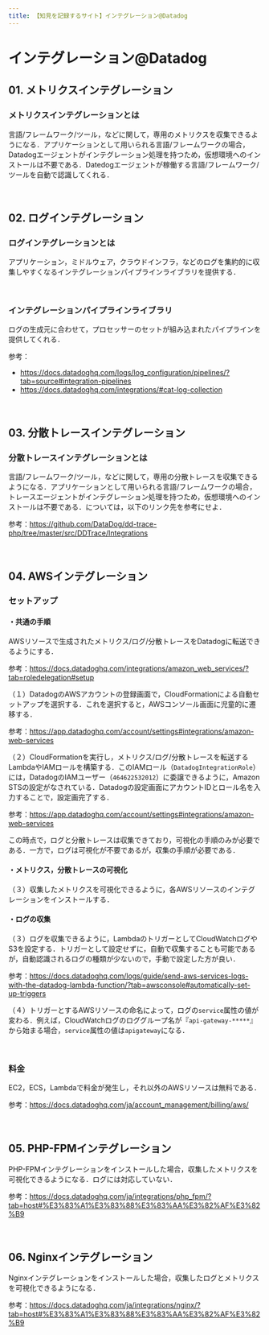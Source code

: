 ```yaml
---
title: 【知見を記録するサイト】インテグレーション@Datadog
---
```


# インテグレーション@Datadog

## 01. メトリクスインテグレーション

### メトリクスインテグレーションとは

言語/フレームワーク/ツール，などに関して，専用のメトリクスを収集できるようになる．アプリケーションとして用いられる言語/フレームワークの場合，Datadogエージェントがインテグレーション処理を持つため，仮想環境へのインストールは不要である．Datedogエージェントが稼働する言語/フレームワーク/ツールを自動で認識してくれる．

<br>

## 02. ログインテグレーション

### ログインテグレーションとは

アプリケーション，ミドルウェア，クラウドインフラ，などのログを集約的に収集しやすくなるインテグレーションパイプラインライブラリを提供する．

<br>

### インテグレーションパイプラインライブラリ

ログの生成元に合わせて，プロセッサーのセットが組み込まれたパイプラインを提供してくれる．

参考：

- https://docs.datadoghq.com/logs/log_configuration/pipelines/?tab=source#integration-pipelines
- https://docs.datadoghq.com/integrations/#cat-log-collection

<br>

## 03. 分散トレースインテグレーション

### 分散トレースインテグレーションとは

言語/フレームワーク/ツール，などに関して，専用の分散トレースを収集できるようになる．アプリケーションとして用いられる言語/フレームワークの場合，トレースエージェントがインテグレーション処理を持つため，仮想環境へのインストールは不要である．については，以下のリンク先を参考にせよ．

参考：https://github.com/DataDog/dd-trace-php/tree/master/src/DDTrace/Integrations

<br>

## 04. AWSインテグレーション

### セットアップ

#### ・共通の手順

AWSリソースで生成されたメトリクス/ログ/分散トレースをDatadogに転送できるようにする．

参考：https://docs.datadoghq.com/integrations/amazon_web_services/?tab=roledelegation#setup

（１）DatadogのAWSアカウントの登録画面で，CloudFormationによる自動セットアップを選択する．これを選択すると，AWSコンソール画面に児童的に遷移する．

参考：https://app.datadoghq.com/account/settings#integrations/amazon-web-services

（２）CloudFormationを実行し，メトリクス/ログ/分散トレースを転送するLambdaやIAMロールを構築する．このIAMロール（```DatadogIntegrationRole```）には，DatadogのIAMユーザー（```464622532012```）に委譲できるように，Amazon STSの設定がなされている．Datadogの設定画面にアカウントIDとロール名を入力することで，設定画完了する．

参考：https://app.datadoghq.com/account/settings#integrations/amazon-web-services

この時点で，ログと分散トレースは収集できており，可視化の手順のみが必要である．一方で，ログは可視化が不要であるが，収集の手順が必要である．

#### ・メトリクス，分散トレースの可視化

（３）収集したメトリクスを可視化できるように，各AWSリソースのインテグレーションをインストールする．

#### ・ログの収集

（３）ログを収集できるように，LambdaのトリガーとしてCloudWatchログやS3を設定する．トリガーとして設定せずに，自動で収集することも可能であるが，自動認識されるログの種類が少ないので，手動で設定した方が良い．

参考：https://docs.datadoghq.com/logs/guide/send-aws-services-logs-with-the-datadog-lambda-function/?tab=awsconsole#automatically-set-up-triggers

（４）トリガーとするAWSリソースの命名によって，ログの```service```属性の値が変わる．例えば，CloudWatchログのロググループ名が『```api-gateway-*****```』から始まる場合，```service```属性の値は```apigateway```になる．

<br>

### 料金

EC2，ECS，Lambdaで料金が発生し，それ以外のAWSリソースは無料である．

参考：https://docs.datadoghq.com/ja/account_management/billing/aws/

<br>

## 05. PHP-FPMインテグレーション

PHP-FPMインテグレーションをインストールした場合，収集したメトリクスを可視化できるようになる．ログには対応していない．

参考：https://docs.datadoghq.com/ja/integrations/php_fpm/?tab=host#%E3%83%A1%E3%83%88%E3%83%AA%E3%82%AF%E3%82%B9

<br>

## 06. Nginxインテグレーション

Nginxインテグレーションをインストールした場合，収集したログとメトリクスを可視化できるようになる．

参考：https://docs.datadoghq.com/ja/integrations/nginx/?tab=host#%E3%83%A1%E3%83%88%E3%83%AA%E3%82%AF%E3%82%B9
